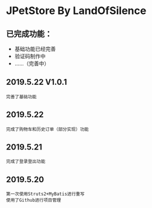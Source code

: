 JPetStore By LandOfSilence
======

已完成功能：
------
* 基础功能已经完善
* 验证码制作中
* ......（完善中）

2019.5.22 V1.0.1
------   
    完善了基础功能
2019.5.22
------   
    完成了购物车和历史订单（部分实现）功能
2019.5.21
------   
    完成了登录登出功能
2019.5.20
------
    第一次使用Struts2+MyBatis进行重写
    使用了Github进行项目管理
    